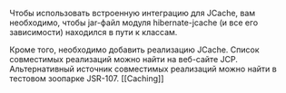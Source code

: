 Чтобы использовать встроенную интеграцию для JCache, вам необходимо, чтобы jar-файл модуля hibernate-jcache (и все его зависимости) находился в пути к классам.  
  
Кроме того, необходимо добавить реализацию JCache. Список совместимых реализаций можно найти на веб-сайте JCP. Альтернативный источник совместимых реализаций можно найти в тестовом зоопарке JSR-107.
[[Caching]]